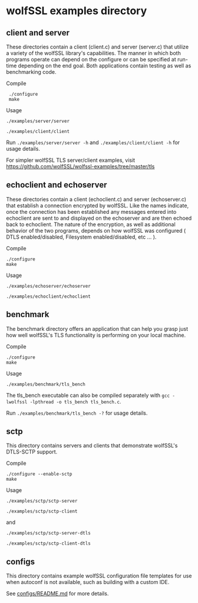 # wolfSSL examples directory
## client and server

 These directories contain a client (client.c) and server (server.c) that utilize a variety of the wolfSSL library's capabilities. The manner in which both programs operate can depend on the configure or can be specified at run-time depending on the end goal. Both applications contain testing as well as benchmarking code.

Compile
```
 ./configure
 make
 ```
Usage
 ```
 ./examples/server/server

 ./examples/client/client

 ```

Run ```./examples/server/server -h``` and ```./examples/client/client -h```  for usage details.

For simpler wolfSSL TLS server/client examples, visit https://github.com/wolfSSL/wolfssl-examples/tree/master/tls

## echoclient and echoserver

These directories contain a client (echoclient.c) and server (echoserver.c) that establish a connection encrypted by wolfSSL. Like the names indicate, once the connection has been established any messages entered into echoclient are sent to and displayed on the echoserver and are then echoed back to echoclient. The nature of the encryption, as well as additional behavior of the two programs, depends on how wolfSSL was configured ( DTLS enabled/disabled, Filesystem enabled/disabled, etc ... ).

Compile
```
./configure
make
```

Usage
```
./examples/echoserver/echoserver

./examples/echoclient/echoclient

```

## benchmark

The benchmark directory offers an application that can help you grasp just how well wolfSSL's TLS functionality is performing on your local machine.


Compile
```
./configure
make
```

Usage
```         
./examples/benchmark/tls_bench

```

The tls_bench executable can also be compiled separately with ``` gcc -lwolfssl -lpthread -o tls_bench tls_bench.c ```.

Run ```./examples/benchmark/tls_bench -?``` for usage details.

## sctp
This directory contains servers and clients that demonstrate wolfSSL's DTLS-SCTP support.

Compile
```
./configure --enable-sctp
make
```

Usage
```
./examples/sctp/sctp-server

./examples/sctp/sctp-client
```
and

```
./examples/sctp/sctp-server-dtls

./examples/sctp/sctp-client-dtls
```

## configs

 This directory contains example wolfSSL configuration file templates for use when autoconf is not available, such as building with a custom IDE.

 See [configs/README.md](configs/README.md) for more details.
